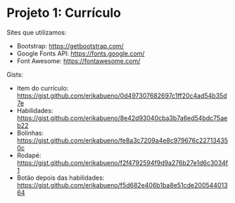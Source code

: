 # Projeto 1: Currículo

Sites que utilizamos:

- Bootstrap: https://getbootstrap.com/
- Google Fonts API: https://fonts.google.com/
- Font Awesome: https://fontawesome.com/

Gists:

- Item do currículo: https://gist.github.com/erikabueno/0d497307682697c1ff20c4ad54b35d7e
- Habilidades: https://gist.github.com/erikabueno/8e42d93040cba3b7a6ed54bdc75aeb22
- Bolinhas: https://gist.github.com/erikabueno/fe8a3c7209a4e8c979676c227134350c
- Rodapé: https://gist.github.com/erikabueno/f2f4792594f9d9a276b27e1d6c3034f1
- Botão depois das habilidades: https://gist.github.com/erikabueno/f5d682e406b1ba8e51cde20054401364 
